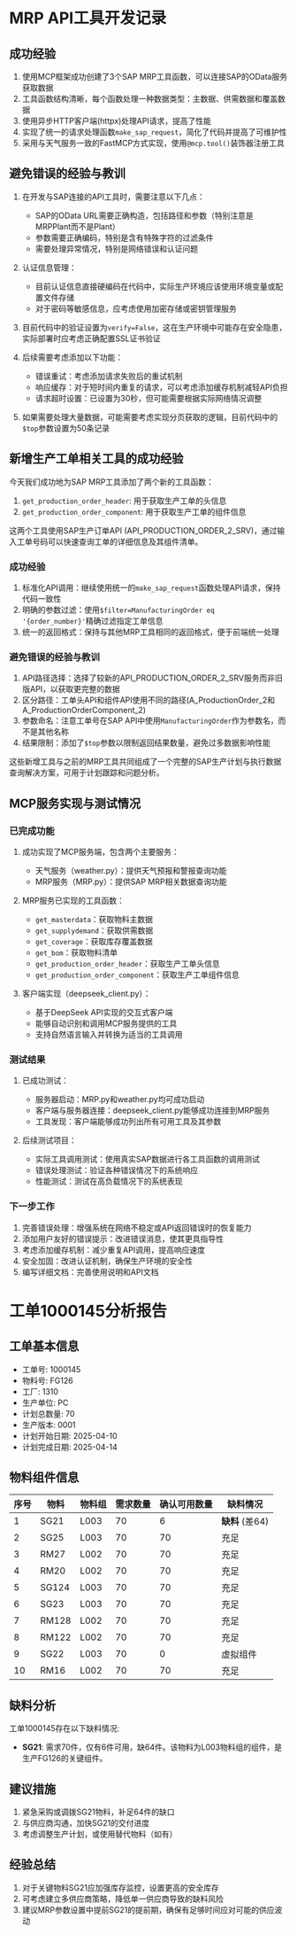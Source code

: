 # MRP API工具开发记录

## 成功经验

1. 使用MCP框架成功创建了3个SAP MRP工具函数，可以连接SAP的OData服务获取数据
2. 工具函数结构清晰，每个函数处理一种数据类型：主数据、供需数据和覆盖数据
3. 使用异步HTTP客户端(httpx)处理API请求，提高了性能
4. 实现了统一的请求处理函数`make_sap_request`，简化了代码并提高了可维护性
5. 采用与天气服务一致的FastMCP方式实现，使用`@mcp.tool()`装饰器注册工具

## 避免错误的经验与教训

1. 在开发与SAP连接的API工具时，需要注意以下几点：
   - SAP的OData URL需要正确构造，包括路径和参数（特别注意是MRPPlant而不是Plant）
   - 参数需要正确编码，特别是含有特殊字符的过滤条件
   - 需要处理异常情况，特别是网络错误和认证问题

2. 认证信息管理：
   - 目前认证信息直接硬编码在代码中，实际生产环境应该使用环境变量或配置文件存储
   - 对于密码等敏感信息，应考虑使用加密存储或密钥管理服务

3. 目前代码中的验证设置为`verify=False`，这在生产环境中可能存在安全隐患，实际部署时应考虑正确配置SSL证书验证

4. 后续需要考虑添加以下功能：
   - 错误重试：考虑添加请求失败后的重试机制
   - 响应缓存：对于短时间内重复的请求，可以考虑添加缓存机制减轻API负担
   - 请求超时设置：已设置为30秒，但可能需要根据实际网络情况调整

5. 如果需要处理大量数据，可能需要考虑实现分页获取的逻辑，目前代码中的`$top`参数设置为50条记录 

## 新增生产工单相关工具的成功经验

今天我们成功地为SAP MRP工具添加了两个新的工具函数：

1. `get_production_order_header`: 用于获取生产工单的头信息
2. `get_production_order_component`: 用于获取生产工单的组件信息

这两个工具使用SAP生产订单API (API_PRODUCTION_ORDER_2_SRV)，通过输入工单号码可以快速查询工单的详细信息及其组件清单。

### 成功经验

1. 标准化API调用：继续使用统一的`make_sap_request`函数处理API请求，保持代码一致性
2. 明确的参数过滤：使用`$filter=ManufacturingOrder eq '{order_number}'`精确过滤指定工单信息
3. 统一的返回格式：保持与其他MRP工具相同的返回格式，便于前端统一处理

### 避免错误的经验与教训

1. API路径选择：选择了较新的API_PRODUCTION_ORDER_2_SRV服务而非旧版API，以获取更完整的数据
2. 区分路径：工单头API和组件API使用不同的路径(A_ProductionOrder_2和A_ProductionOrderComponent_2)
3. 参数命名：注意工单号在SAP API中使用`ManufacturingOrder`作为参数名，而不是其他名称
4. 结果限制：添加了`$top`参数以限制返回结果数量，避免过多数据影响性能

这些新增工具与之前的MRP工具共同组成了一个完整的SAP生产计划与执行数据查询解决方案，可用于计划跟踪和问题分析。

## MCP服务实现与测试情况

### 已完成功能

1. 成功实现了MCP服务端，包含两个主要服务：
   - 天气服务（weather.py）：提供天气预报和警报查询功能
   - MRP服务（MRP.py）：提供SAP MRP相关数据查询功能

2. MRP服务已实现的工具函数：
   - `get_masterdata`：获取物料主数据
   - `get_supplydemand`：获取供需数据
   - `get_coverage`：获取库存覆盖数据
   - `get_bom`：获取物料清单
   - `get_production_order_header`：获取生产工单头信息
   - `get_production_order_component`：获取生产工单组件信息

3. 客户端实现（deepseek_client.py）：
   - 基于DeepSeek API实现的交互式客户端
   - 能够自动识别和调用MCP服务提供的工具
   - 支持自然语言输入并转换为适当的工具调用

### 测试结果

1. 已成功测试：
   - 服务器启动：MRP.py和weather.py均可成功启动
   - 客户端与服务器连接：deepseek_client.py能够成功连接到MRP服务
   - 工具发现：客户端能够成功列出所有可用工具及其参数

2. 后续测试项目：
   - 实际工具调用测试：使用真实SAP数据进行各工具函数的调用测试
   - 错误处理测试：验证各种错误情况下的系统响应
   - 性能测试：测试在高负载情况下的系统表现

### 下一步工作

1. 完善错误处理：增强系统在网络不稳定或API返回错误时的恢复能力
2. 添加用户友好的错误提示：改进错误消息，使其更具指导性
3. 考虑添加缓存机制：减少重复API调用，提高响应速度
4. 安全加固：改进认证机制，确保生产环境的安全性
5. 编写详细文档：完善使用说明和API文档 

# 工单1000145分析报告

## 工单基本信息
- 工单号: 1000145
- 物料号: FG126
- 工厂: 1310
- 生产单位: PC
- 计划总数量: 70
- 生产版本: 0001
- 计划开始日期: 2025-04-10
- 计划完成日期: 2025-04-14

## 物料组件信息

| 序号 | 物料 | 物料组 | 需求数量 | 确认可用数量 | 缺料情况 |
|------|------|--------|----------|--------------|----------|
| 1 | SG21 | L003 | 70 | 6 | **缺料** (差64) |
| 2 | SG25 | L003 | 70 | 70 | 充足 |
| 3 | RM27 | L002 | 70 | 70 | 充足 |
| 4 | RM20 | L002 | 70 | 70 | 充足 |
| 5 | SG124 | L003 | 70 | 70 | 充足 |
| 6 | SG23 | L003 | 70 | 70 | 充足 |
| 7 | RM128 | L002 | 70 | 70 | 充足 |
| 8 | RM122 | L002 | 70 | 70 | 充足 |
| 9 | SG22 | L003 | 70 | 0 | 虚拟组件 |
| 10 | RM16 | L002 | 70 | 70 | 充足 |

## 缺料分析
工单1000145存在以下缺料情况:
- **SG21**: 需求70件，仅有6件可用，缺64件。该物料为L003物料组的组件，是生产FG126的关键组件。

## 建议措施
1. 紧急采购或调拨SG21物料，补足64件的缺口
2. 与供应商沟通，加快SG21的交付进度
3. 考虑调整生产计划，或使用替代物料（如有）

## 经验总结
1. 对于关键物料SG21应加强库存监控，设置更高的安全库存
2. 可考虑建立多供应商策略，降低单一供应商导致的缺料风险
3. 建议MRP参数设置中提前SG21的提前期，确保有足够时间应对可能的供应波动 